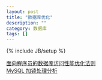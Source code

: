 ```yaml
---
layout: post
title: "数据库优化"
description: ""
category: 数据库
tags: []
---
```

{% include JB/setup %}

[面向程序员的数据库访问性能优化法则](http://blog.csdn.net/yzsind/article/details/6059209)  
[MySQL 加锁处理分析](http://hedengcheng.com/?p=771)  
